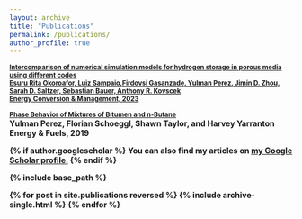 ```yaml
---
layout: archive
title: "Publications"
permalink: /publications/
author_profile: true
---
```


<b><a style="font-size:1.2vw;" href="https://www.sciencedirect.com/science/article/pii/S0196890423007550">Intercomparison of numerical simulation models for hydrogen storage in porous media using different codes <br>
Esuru Rita Okoroafor, Luiz Sampaio,Firdovsi Gasanzade, <b>Yulman Perez</b>, Jimin D. Zhou, Sarah D. Saltzer, Sebastian Bauer, Anthony R. Kovscek <br>
Energy Conversion & Management, 2023 <br>

<b><a style="font-size:1.2vw;" href="https://pubs.acs.org/doi/10.1021/acs.energyfuels.9b02113">Phase Behavior of Mixtures of Bitumen and n-Butane</a></b> <br>
<b>Yulman Perez</b>, Florian Schoeggl, Shawn Taylor, and Harvey Yarranton <br>
Energy & Fuels, 2019 <br>



{% if author.googlescholar %}
  You can also find my articles on <u><a href="{{author.googlescholar}}">my Google Scholar profile</a>.</u>
{% endif %}

{% include base_path %}

{% for post in site.publications reversed %}
  {% include archive-single.html %}
{% endfor %}
